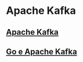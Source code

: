 # Apache Kafka

## [Apache Kafka](./fc2-kafka/README.md)

## [Go e Apache Kafka](./fc2-gokafka/README.md)
